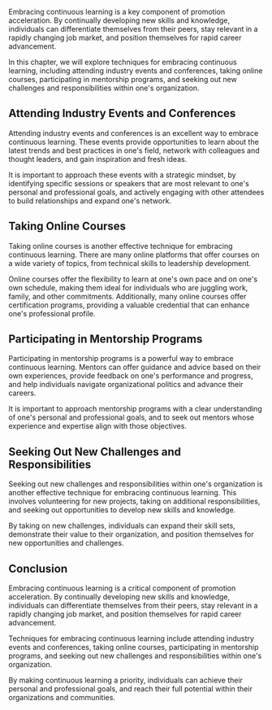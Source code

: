 
Embracing continuous learning is a key component of promotion acceleration. By continually developing new skills and knowledge, individuals can differentiate themselves from their peers, stay relevant in a rapidly changing job market, and position themselves for rapid career advancement.

In this chapter, we will explore techniques for embracing continuous learning, including attending industry events and conferences, taking online courses, participating in mentorship programs, and seeking out new challenges and responsibilities within one's organization.

Attending Industry Events and Conferences
-----------------------------------------

Attending industry events and conferences is an excellent way to embrace continuous learning. These events provide opportunities to learn about the latest trends and best practices in one's field, network with colleagues and thought leaders, and gain inspiration and fresh ideas.

It is important to approach these events with a strategic mindset, by identifying specific sessions or speakers that are most relevant to one's personal and professional goals, and actively engaging with other attendees to build relationships and expand one's network.

Taking Online Courses
---------------------

Taking online courses is another effective technique for embracing continuous learning. There are many online platforms that offer courses on a wide variety of topics, from technical skills to leadership development.

Online courses offer the flexibility to learn at one's own pace and on one's own schedule, making them ideal for individuals who are juggling work, family, and other commitments. Additionally, many online courses offer certification programs, providing a valuable credential that can enhance one's professional profile.

Participating in Mentorship Programs
------------------------------------

Participating in mentorship programs is a powerful way to embrace continuous learning. Mentors can offer guidance and advice based on their own experiences, provide feedback on one's performance and progress, and help individuals navigate organizational politics and advance their careers.

It is important to approach mentorship programs with a clear understanding of one's personal and professional goals, and to seek out mentors whose experience and expertise align with those objectives.

Seeking Out New Challenges and Responsibilities
-----------------------------------------------

Seeking out new challenges and responsibilities within one's organization is another effective technique for embracing continuous learning. This involves volunteering for new projects, taking on additional responsibilities, and seeking out opportunities to develop new skills and knowledge.

By taking on new challenges, individuals can expand their skill sets, demonstrate their value to their organization, and position themselves for new opportunities and challenges.

Conclusion
----------

Embracing continuous learning is a critical component of promotion acceleration. By continually developing new skills and knowledge, individuals can differentiate themselves from their peers, stay relevant in a rapidly changing job market, and position themselves for rapid career advancement.

Techniques for embracing continuous learning include attending industry events and conferences, taking online courses, participating in mentorship programs, and seeking out new challenges and responsibilities within one's organization.

By making continuous learning a priority, individuals can achieve their personal and professional goals, and reach their full potential within their organizations and communities.
